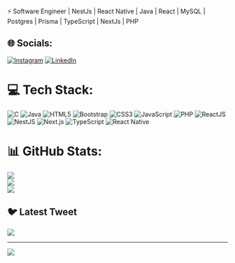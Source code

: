 ⚡ Software Engineer | NestJs | React Native | Java | React | MySQL | Postgres | Prisma | TypeScript | NextJs | PHP


## 🌐 Socials:
[![Instagram](https://img.shields.io/badge/Instagram-%23E4405F.svg?logo=Instagram&logoColor=white)](https://instagram.com/manjjack) [![LinkedIn](https://img.shields.io/badge/LinkedIn-%230077B5.svg?logo=linkedin&logoColor=white)](https://linkedin.com/in/manjjack)

# 💻 Tech Stack:
![C](https://img.shields.io/badge/c-%2300599C.svg?style=for-the-badge&logo=c&logoColor=white) 
![Java](https://img.shields.io/badge/java-%23ED8B00.svg?style=for-the-badge&logo=java&logoColor=white) 
![HTML5](https://img.shields.io/badge/html5-%23E34F26.svg?style=for-the-badge&logo=html5&logoColor=white) 
![Bootstrap](https://img.shields.io/badge/bootstrap-%23563D7C.svg?style=for-the-badge&logo=bootstrap&logoColor=white) 
![CSS3](https://img.shields.io/badge/css3-%231572B6.svg?style=for-the-badge&logo=css3&logoColor=white) 
![JavaScript](https://img.shields.io/badge/javascript-%23323330.svg?style=for-the-badge&logo=javascript&logoColor=%23F7DF1E) 
![PHP](https://img.shields.io/badge/php-%23777BB4.svg?style=for-the-badge&logo=php&logoColor=white)
![ReactJS](https://img.shields.io/badge/react-%2361DAFB.svg?style=for-the-badge&logo=react&logoColor=white) 
![NestJS](https://img.shields.io/badge/nestjs-%23E0234E.svg?style=for-the-badge&logo=nestjs&logoColor=white) 
![Next.js](https://img.shields.io/badge/next.js-%23000000.svg?style=for-the-badge&logo=next.js&logoColor=white)
![TypeScript](https://img.shields.io/badge/typescript-%23007ACC.svg?style=for-the-badge&logo=typescript&logoColor=white)
![React Native](https://img.shields.io/badge/react_native-%2320232a.svg?style=for-the-badge&logo=react&logoColor=%2361DAFB)

# 📊 GitHub Stats:
![](https://github-readme-stats.vercel.app/api?username=manjjack&theme=dark&hide_border=true&include_all_commits=true&count_private=false)<br/>
![](https://github-readme-streak-stats.herokuapp.com/?user=manjjack&theme=dark&hide_border=true)<br/>
![](https://github-readme-stats.vercel.app/api/top-langs/?username=manjjack&theme=dark&hide_border=true&include_all_commits=true&count_private=false&layout=compact)

## 🐦 Latest Tweet
[![](https://gtce.itsvg.in/api?username=manjjack)](https://github.com/VishwaGauravIn/github-twitter-card-embed)

---
[![](https://visitcount.itsvg.in/api?id=manjjack&icon=0&color=0)](https://visitcount.itsvg.in)

<!-- Proudly created with GPRM ( https://gprm.itsvg.in ) -->
